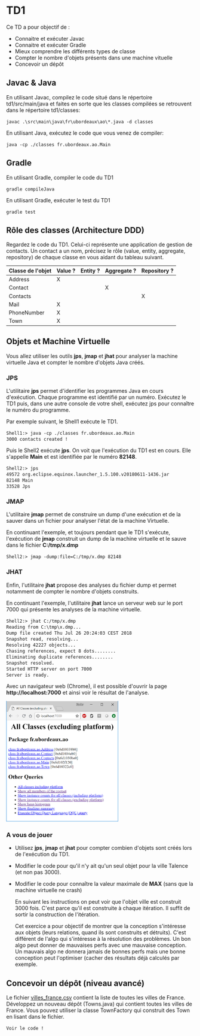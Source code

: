 # TD1

Ce TD a pour objectif de :

* Connaitre et exécuter Javac
* Connaitre et exécuter Gradle
* Mieux comprendre les différents types de classe
* Compter le nombre d'objets présents dans une machine vituelle
* Concevoir un dépôt

## Javac & Java

En utilisant Javac, compilez le code situé dans le répertoire td1/src/main/java et faites en sorte que les classes compilées se retrouvent dans le répertoire td1/classes:

    javac .\src\main\java\fr\ubordeaux\ao\*.java -d classes

En utilisant Java, exécutez le code que vous venez de compiler:
    
    java -cp ./classes fr.ubordeaux.ao.Main

## Gradle

En utilisant Gradle, compiler le code du TD1

    gradle compileJava

En utilisant Gradle, exécuter le test du TD1

    gradle test

## Rôle des classes (Architecture DDD)

Regardez le code du TD1. Celui-ci représente une application de gestion de contacts. Un contact a un nom, précisez le rôle (value, entity, aggregate, repository) de chaque classe en vous aidant du tableau suivant.

| Classe de l'objet | Value ? | Entity ? | Aggregate ? | Repository ? |
| ------------------|---------|----------|-------------|--------------|
| Address           |    X    |          |             |              |
| Contact           |         |          |      X      |              |
| Contacts          |         |          |             |      X       |
| Mail              |    X    |          |             |              |
| PhoneNumber       |    X    |          |             |              |
| Town              |    X    |          |             |              |

## Objets et Machine Virtuelle

Vous allez utiliser les outils **jps**, **jmap** et **jhat** pour analyser la machine virtuelle Java et compter le nombre d'objets Java créés.

### JPS

L'utilitaire **jps** permet d'identifier les programmes Java en cours d'exécution. Chaque programme est identifié par un numéro.
Exécutez le TD1 puis, dans une autre console de votre shell, exécutez jps pour connaître le numéro du programme.

Par exemple suivant, le Shell1 exécute le TD1.

    Shell1:> java -cp ./classes fr.ubordeaux.ao.Main
    3000 contacts created ! 

Puis le Shell2 exécute **jps**. On voit que l'exécution du TD1 est en cours. Elle s'appelle **Main** et est identifiée par le numéro **82148**.

    Shell2:> jps
    49572 org.eclipse.equinox.launcher_1.5.100.v20180611-1436.jar
    82148 Main
    33528 Jps

### JMAP

L'utilitaire **jmap** permet de construire un dump d'une exécution et de la sauver dans un fichier pour analyser l'état de la machine Virtuelle.

En continuant l'exemple, et toujours pendant que le TD1 s'exécute, l'exécution de **jmap** construit un dump de la machine virtuelle et le sauve dans le fichier **C:/tmp/x.dmp**

    Shell2:> jmap -dump:file=C:/tmp/x.dmp 82148

### JHAT

Enfin, l'utilitaire **jhat** propose des analyses du fichier dump et permet notamment de compter le nombre d'objets construits.

En continuant l'exemple, l'utilitaire **jhat** lance un serveur web sur le port 7000 qui présente les analyses de la machine virtuelle.

    Shell2:> jhat C:/tmp/x.dmp
    Reading from C:\tmp\x.dmp...
    Dump file created Thu Jul 26 20:24:03 CEST 2018
    Snapshot read, resolving...
    Resolving 42227 objects...
    Chasing references, expect 8 dots........
    Eliminating duplicate references........
    Snapshot resolved.
    Started HTTP server on port 7000
    Server is ready.

Avec un navigateur web (Chrome), il est possible d'ouvrir la page **http://localhost:7000** et ainsi voir le résultat de l'analyse.

<img src="jhat.png" alt="image de l'analyse" width="300px"/>

### A vous de jouer

* Utilisez **jps**, **jmap** et **jhat** pour compter combien d'objets sont créés lors de l'exécution du TD1.
* Modifier le code pour qu'il n'y ait qu'un seul objet pour la ville Talence (et non pas 3000).
* Modifier le code pour connaître la valeur maximale de **MAX** (sans que la machine virtuelle ne crash)

    En suivant les instructions on peut voir que l'objet ville est construit 3000 fois. C'est parce qu'il est construite à chaque itération. Il suffit de sortir la construction de l'itération.

    Cet exercice a pour objectif de montrer que la conception s'intéresse aux objets (leurs relations, quand ils sont construits et détruits). C'est différent de l'algo qui s'intéresse à la résolution des problèmes. Un bon algo peut donner de mauvaises perfs avec une mauvaise conception. Un mauvais algo ne donnera jamais de bonnes perfs mais une bonne conception peut l'optimiser (cacher des résultats déjà calculés par exemple.

## Concevoir un dépôt (niveau avancé)

Le fichier [villes_france.csv](villes_france.csv) contient la liste de toutes les villes de France. 
Développez un nouveau dépôt (Towns.java) qui contient toutes les villes de France. Vous pouvez utiliser la classe TownFactory qui construit des Town en lisant dans le fichier.

    Voir le code !